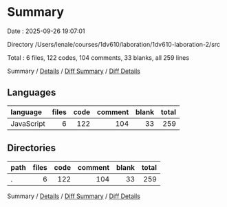 # Summary

Date : 2025-09-26 19:07:01

Directory /Users/lenale/courses/1dv610/laboration/1dv610-laboration-2/src

Total : 6 files,  122 codes, 104 comments, 33 blanks, all 259 lines

Summary / [Details](details.md) / [Diff Summary](diff.md) / [Diff Details](diff-details.md)

## Languages
| language | files | code | comment | blank | total |
| :--- | ---: | ---: | ---: | ---: | ---: |
| JavaScript | 6 | 122 | 104 | 33 | 259 |

## Directories
| path | files | code | comment | blank | total |
| :--- | ---: | ---: | ---: | ---: | ---: |
| . | 6 | 122 | 104 | 33 | 259 |

Summary / [Details](details.md) / [Diff Summary](diff.md) / [Diff Details](diff-details.md)